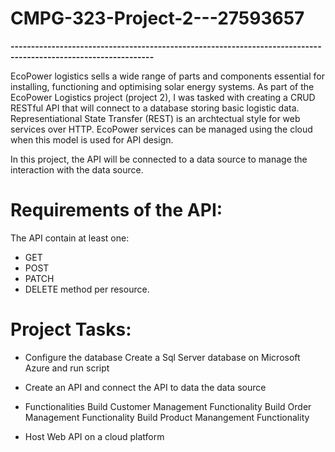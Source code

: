 # CMPG-323-Project-2---27593657

**---------------------------------------------------------------------------------------------------------------**

EcoPower logistics sells a wide range of parts and components essential for installing, functioning and optimising 
solar energy systems.
As part of the EcoPower Logistics project (project 2), I was tasked with creating a CRUD RESTful API that will 
connect to a database storing basic logistic data. Representiational State Transfer (REST) is an archtectual style 
for web services over HTTP. EcoPower services can be managed using the cloud when this model is used for API design.

In this project, the API will be connected to a data source to manage the interaction with the data source. 

# Requirements of the API:
The API contain at least one:
- GET
- POST
- PATCH
- DELETE
method per resource.

# Project Tasks:
- Configure the database
  Create a Sql Server database on Microsoft Azure and run script

- Create an API and connect the API to data the data source

- Functionalities
  Build Customer Management Functionality
  Build Order Management Functionality
  Build Product Manangement Functionality

- Host Web API on a cloud platform




